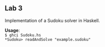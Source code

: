 ## Lab 3

Implementation of a Sudoku solver in Haskell.

__Usage__:  
`$ ghci Sudoku.hs`  
`*Sudoku> readAndSolve "example.sudoku"`
